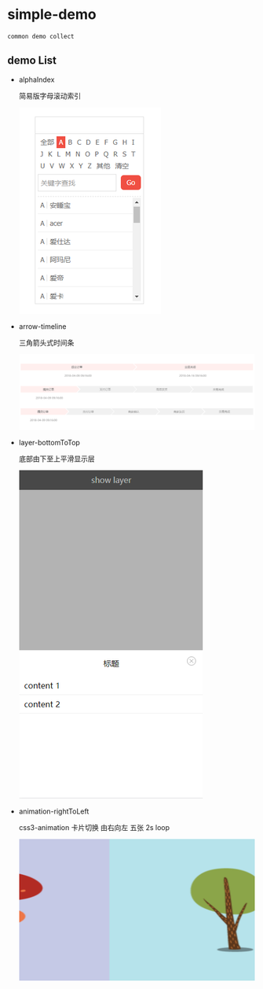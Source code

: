 # simple-demo

    common demo collect

## demo List

- alphaIndex

    简易版字母滚动索引

    ![image](https://github.com/jksaicxt/simple-demo/blob/master/alphaIndex/preview.png)
    
- arrow-timeline

    三角箭头式时间条

    ![image](https://github.com/jksaicxt/simple-demo/blob/master/arrow-timeline/preview.png)

- layer-bottomToTop

    底部由下至上平滑显示层
    
    ![image](https://github.com/jksaicxt/simple-demo/blob/master/layer-bottomToTop/preview.png)

- animation-rightToLeft
  
    css3-animation 卡片切换 由右向左 五张 2s loop

    ![image](https://github.com/jksaicxt/simple-demo/blob/master/animation-rightToLeft/preview.png)
